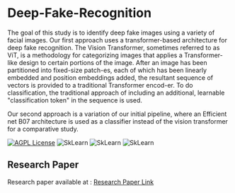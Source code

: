 # Deep-Fake-Recognition

The goal of this study is to identify deep fake images using a variety of facial images. Our first approach uses a transformer-based architecture for deep fake recognition. The Vision Transformer, sometimes referred to as ViT, is a methodology for categorizing images that applies a Transformer-like design to certain portions of the image. After an image has been partitioned into fixed-size patch-es, each of which has been linearly embedded and position embeddings added, the resultant sequence of vectors is provided to a traditional Transformer encod-er. To do classification, the traditional approach of including an additional, learnable "classification token" in the sequence is used.

Our second approach is a variation of our initial pipeline, where an Efficient net B07 architecture is used as a classifier instead of the vision transformer for a comparative study.

[![AGPL License](https://img.shields.io/badge/Python-13.0-brightgreen)](http://www.gnu.org/licenses/agpl-3.0/)
![SkLearn](https://img.shields.io/badge/scikit-learn-red)
![SkLearn](https://img.shields.io/badge/tensorflow-2.9-brightgreen)
![SkLearn](https://img.shields.io/badge/Keras-2.10-green)

 ## Research Paper
 
 Research paper available at : [Research Paper Link](https://github.com/ZeerakBaig/Neurove/blob/main/Research_Paper/Facial_Paralysis_Recognition.pdf)

